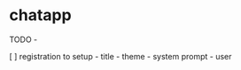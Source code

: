 # chatapp

TODO - 

[ ]  registration to setup 
    - title
    - theme
    - system prompt
    - user

